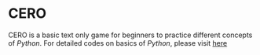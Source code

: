 # CERO
CERO is a basic text only game for beginners to practice different concepts of *Python*. For detailed codes on basics of *Python*, please visit [here](https://github.com/Muntaha-Islam0019/Hello-World "Hello World by Muntaha Islam")
